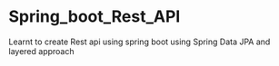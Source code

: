 # Spring_boot_Rest_API
Learnt to create Rest api using spring boot using Spring Data JPA and layered approach
